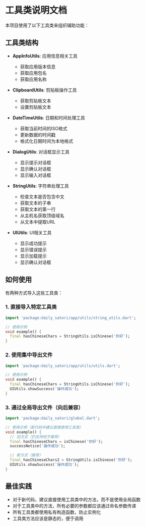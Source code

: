 # 工具类说明文档

本项目使用了以下工具类来组织辅助功能：

## 工具类结构

- **AppInfoUtils**: 应用信息相关工具
  - 获取应用版本信息
  - 获取应用包名
  - 获取应用名称

- **ClipboardUtils**: 剪贴板操作工具
  - 获取剪贴板文本
  - 设置剪贴板文本

- **DateTimeUtils**: 日期和时间处理工具
  - 获取当前时间的ISO格式
  - 更新数据的时间戳
  - 格式化日期时间为本地格式

- **DialogUtils**: 对话框显示工具
  - 显示提示对话框
  - 显示确认对话框
  - 显示输入对话框

- **StringUtils**: 字符串处理工具
  - 检查文本是否包含中文
  - 获取文本的子串
  - 获取文本的第一行
  - 从主机名获取顶级域名
  - 从文本中提取URL

- **UIUtils**: UI相关工具
  - 显示成功提示
  - 显示错误提示
  - 显示加载提示
  - 显示确认对话框

## 如何使用

有两种方式导入这些工具类：

### 1. 直接导入特定工具类

```dart
import 'package:daily_satori/app/utils/string_utils.dart';

// 使用示例
void example() {
  final hasChineseChars = StringUtils.isChinese('你好');
}
```

### 2. 使用集中导出文件

```dart
import 'package:daily_satori/app/utils/utils.dart';

// 使用示例
void example() {
  final hasChineseChars = StringUtils.isChinese('你好');
  UIUtils.showSuccess('操作成功');
}
```

### 3. 通过全局导出文件（向后兼容）

```dart
import 'package:daily_satori/global.dart';

// 使用示例（新代码中建议直接使用工具类）
void example() {
  // 旧方式（仍支持但不推荐）
  final hasChineseChars = isChinese('你好');
  successNotice('操作成功');

  // 新方式（推荐）
  final hasChineseChars2 = StringUtils.isChinese('你好');
  UIUtils.showSuccess('操作成功');
}
```

## 最佳实践

- 对于新代码，建议直接使用工具类中的方法，而不是使用全局函数
- 对于工具类中的方法，所有必要的参数都应该通过命名参数传递
- 所有工具类都使用私有构造函数，防止实例化
- 工具类方法应该是静态的，便于调用
